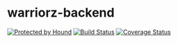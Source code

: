 # warriorz-backend

[![Protected by Hound](https://img.shields.io/badge/Protected_by-Hound-a873d1.svg)](https://houndci.com)
[![Build Status](https://travis-ci.com/STACK-UP-3/warriorz-backend.svg?branch=develop)](https://travis-ci.com/STACK-UP-3/warriorz-backend)
[![Coverage Status](https://coveralls.io/repos/github/STACK-UP-3/warriorz-backend/badge.svg?branch=develop)](https://coveralls.io/github/STACK-UP-3/warriorz-backend?branch=develop)

